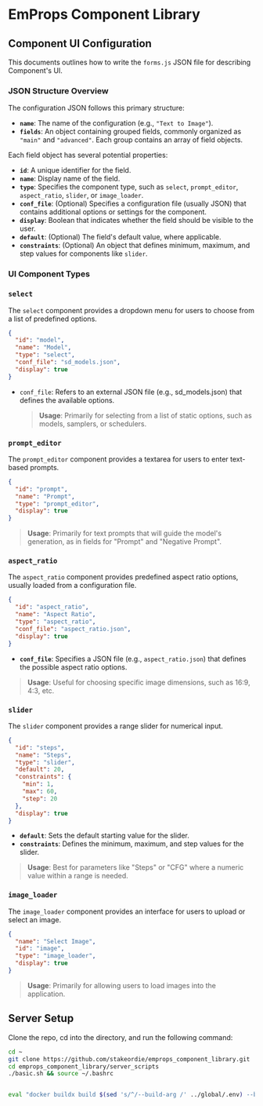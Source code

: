 # EmProps Component Library

## Component UI Configuration

This documents outlines how to write the `forms.js` JSON file for describing Component's UI.

### JSON Structure Overview

The configuration JSON follows this primary structure:

- **`name`**: The name of the configuration (e.g., `"Text to Image"`).
- **`fields`**: An object containing grouped fields, commonly organized as `"main"` and `"advanced"`. Each group contains an array of field objects.

Each field object has several potential properties:

- **`id`**: A unique identifier for the field.
- **`name`**: Display name of the field.
- **`type`**: Specifies the component type, such as `select`, `prompt_editor`, `aspect_ratio`, `slider`, or `image_loader`.
- **`conf_file`**: (Optional) Specifies a configuration file (usually JSON) that contains additional options or settings for the component.
- **`display`**: Boolean that indicates whether the field should be visible to the user.
- **`default`**: (Optional) The field's default value, where applicable.
- **`constraints`**: (Optional) An object that defines minimum, maximum, and step values for components like `slider`.

### UI Component Types

### `select`

The `select` component provides a dropdown menu for users to choose from a list of predefined options.

```json
{
  "id": "model",
  "name": "Model",
  "type": "select",
  "conf_file": "sd_models.json",
  "display": true
}
```

- `conf_file`: Refers to an external JSON file (e.g., sd_models.json) that defines the available options.
  > **Usage**: Primarily for selecting from a list of static options, such as models, samplers, or schedulers.

### `prompt_editor`

The `prompt_editor` component provides a textarea for users to enter text-based prompts.

```json
{
  "id": "prompt",
  "name": "Prompt",
  "type": "prompt_editor",
  "display": true
}
```

> **Usage**: Primarily for text prompts that will guide the model's generation, as in fields for "Prompt" and "Negative Prompt".

### `aspect_ratio`

The `aspect_ratio` component provides predefined aspect ratio options, usually loaded from a configuration file.

```json
{
  "id": "aspect_ratio",
  "name": "Aspect Ratio",
  "type": "aspect_ratio",
  "conf_file": "aspect_ratio.json",
  "display": true
}
```

- **`conf_file`**: Specifies a JSON file (e.g., `aspect_ratio.json`) that defines the possible aspect ratio options.

> **Usage**: Useful for choosing specific image dimensions, such as 16:9, 4:3, etc.

### `slider`

The `slider` component provides a range slider for numerical input.

```json
{
  "id": "steps",
  "name": "Steps",
  "type": "slider",
  "default": 20,
  "constraints": {
    "min": 1,
    "max": 60,
    "step": 20
  },
  "display": true
}
```

- **`default`**: Sets the default starting value for the slider.
- **`constraints`**: Defines the minimum, maximum, and step values for the slider.

> **Usage**: Best for parameters like "Steps" or "CFG" where a numeric value within a range is needed.

### `image_loader`

The `image_loader` component provides an interface for users to upload or select an image.

```json
{
  "name": "Select Image",
  "id": "image",
  "type": "image_loader",
  "display": true
}
```

> **Usage**: Primarily for allowing users to load images into the application.

## Server Setup

Clone the repo, cd into the directory, and run the following command:

```bash
cd ~
git clone https://github.com/stakeordie/emprops_component_library.git
cd emprops_component_library/server_scripts
./basic.sh && source ~/.bashrc


eval "docker buildx build $(sed 's/^/--build-arg /' ../global/.env) --builder cloud-emprops-comfy-servers --platform linux/amd64 -t emprops/comfy-basic:v1 --output type=cacheonly --push ."
```
